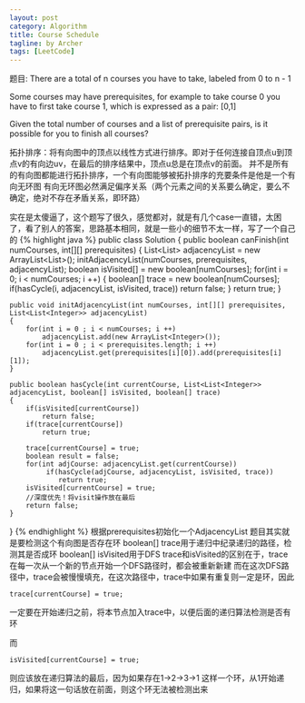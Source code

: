 ```yaml
---
layout: post
category: Algorithm
title: Course Schedule
tagline: by Archer
tags: [LeetCode]
---
```

题目: There are a total of n courses you have to take, labeled from 0 to n - 1

Some courses may have prerequisites, for example to take course 0 you have to first take course 1, which is expressed as a pair: [0,1]

Given the total number of courses and a list of prerequisite pairs, is it possible for you to finish all courses?
<!--more-->

拓扑排序：将有向图中的顶点以线性方式进行排序。即对于任何连接自顶点u到顶点v的有向边uv，在最后的排序结果中，顶点u总是在顶点v的前面。
并不是所有的有向图都能进行拓扑排序，一个有向图能够被拓扑排序的充要条件是他是一个有向无环图
有向无环图必然满足偏序关系（两个元素之间的关系要么确定，要么不确定，绝对不存在矛盾关系，即环路）

实在是太傻逼了，这个题写了很久，感觉都对，就是有几个case一直错，太困了，看了别人的答案，思路基本相同，就是一些小的细节不太一样，写了一个自己的
{% highlight java %}
	public class Solution {
    public boolean canFinish(int numCourses, int[][] prerequisites) {
         List<List<Integer>> adjacencyList = new ArrayList<List<Integer>>();
         initAdjacencyList(numCourses, prerequisites, adjacencyList);
         boolean isVisited[] = new boolean[numCourses];
         for(int i = 0; i < numCourses; i ++)
         {
             boolean[] trace = new boolean[numCourses];
             if(hasCycle(i, adjacencyList, isVisited, trace))
                return false;
         }
         return true;
    }
    
    public void initAdjacencyList(int numCourses, int[][] prerequisites,  List<List<Integer>> adjacencyList)
    {
        for(int i = 0 ; i < numCourses; i ++)
            adjacencyList.add(new ArrayList<Integer>());
        for(int i = 0 ; i < prerequisites.length; i ++)
            adjacencyList.get(prerequisites[i][0]).add(prerequisites[i][1]);
    }
    
    public boolean hasCycle(int currentCourse, List<List<Integer>> adjacencyList, boolean[] isVisited, boolean[] trace)
    {
        if(isVisited[currentCourse])
            return false;
        if(trace[currentCourse])
            return true;
       
        trace[currentCourse] = true;
        boolean result = false;
        for(int adjCourse: adjacencyList.get(currentCourse))
             if(hasCycle(adjCourse, adjacencyList, isVisited, trace))
                return true;
        isVisited[currentCourse] = true;
        //深度优先！将visit操作放在最后
        return false;
    }
    
}
{% endhighlight %}
根据prerequisites初始化一个AdjacencyList
题目其实就是要检测这个有向图是否存在环
boolean[] trace用于递归中纪录递归的路径，检测其是否成环
boolean[] isVisited用于DFS
trace和isVisited的区别在于，trace在每一次从一个新的节点开始一个DFS路径时，都会被重新新建
而在这次DFS路径中，trace会被慢慢填充，在这次路径中，trace中如果有重复则一定是环，因此
  
	trace[currentCourse] = true;
  
一定要在开始递归之前，将本节点加入trace中，以便后面的递归算法检测是否有环

而

	isVisited[currentCourse] = true;
  
则应该放在递归算法的最后，因为如果存在1->2->3->1
这样一个环，从1开始递归，如果将这一句话放在前面，则这个环无法被检测出来

